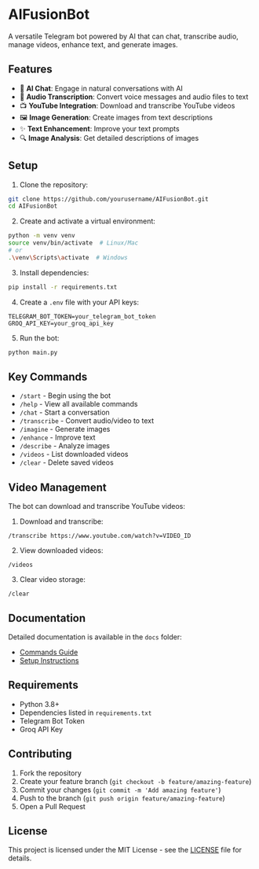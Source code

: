 # AIFusionBot

A versatile Telegram bot powered by AI that can chat, transcribe audio, manage videos, enhance text, and generate images.

## Features

- 💬 **AI Chat**: Engage in natural conversations with AI
- 🎵 **Audio Transcription**: Convert voice messages and audio files to text
- 📺 **YouTube Integration**: Download and transcribe YouTube videos
- 🖼️ **Image Generation**: Create images from text descriptions
- ✨ **Text Enhancement**: Improve your text prompts
- 🔍 **Image Analysis**: Get detailed descriptions of images

## Setup

1. Clone the repository:
```bash
git clone https://github.com/yourusername/AIFusionBot.git
cd AIFusionBot
```

2. Create and activate a virtual environment:
```bash
python -m venv venv
source venv/bin/activate  # Linux/Mac
# or
.\venv\Scripts\activate  # Windows
```

3. Install dependencies:
```bash
pip install -r requirements.txt
```

4. Create a `.env` file with your API keys:
```env
TELEGRAM_BOT_TOKEN=your_telegram_bot_token
GROQ_API_KEY=your_groq_api_key
```

5. Run the bot:
```bash
python main.py
```

## Key Commands

- `/start` - Begin using the bot
- `/help` - View all available commands
- `/chat` - Start a conversation
- `/transcribe` - Convert audio/video to text
- `/imagine` - Generate images
- `/enhance` - Improve text
- `/describe` - Analyze images
- `/videos` - List downloaded videos
- `/clear` - Delete saved videos

## Video Management

The bot can download and transcribe YouTube videos:

1. Download and transcribe:
```
/transcribe https://www.youtube.com/watch?v=VIDEO_ID
```

2. View downloaded videos:
```
/videos
```

3. Clear video storage:
```
/clear
```

## Documentation

Detailed documentation is available in the `docs` folder:
- [Commands Guide](docs/commands.md)
- [Setup Instructions](docs/setup.md)

## Requirements

- Python 3.8+
- Dependencies listed in `requirements.txt`
- Telegram Bot Token
- Groq API Key

## Contributing

1. Fork the repository
2. Create your feature branch (`git checkout -b feature/amazing-feature`)
3. Commit your changes (`git commit -m 'Add amazing feature'`)
4. Push to the branch (`git push origin feature/amazing-feature`)
5. Open a Pull Request

## License

This project is licensed under the MIT License - see the [LICENSE](LICENSE) file for details.
